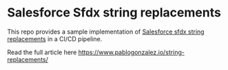 # Salesforce Sfdx string replacements

This repo provides a sample implementation of [Salesforce sfdx string replacements](https://developer.salesforce.com/docs/atlas.en-us.sfdx_dev.meta/sfdx_dev/sfdx_dev_ws_string_replace.htm) in a CI/CD pipeline.

Read the full article here https://www.pablogonzalez.io/string-replacements/